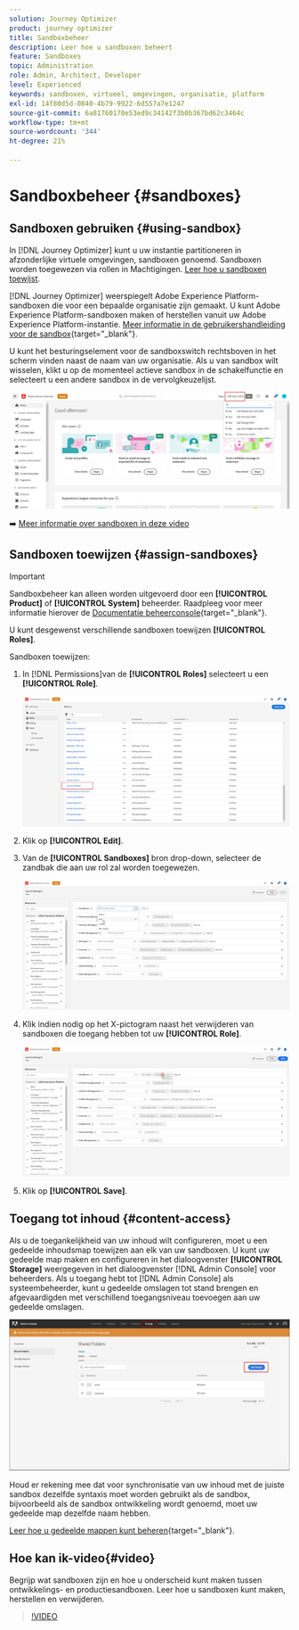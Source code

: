 ```yaml
---
solution: Journey Optimizer
product: journey optimizer
title: Sandboxbeheer
description: Leer hoe u sandboxen beheert
feature: Sandboxes
topic: Administration
role: Admin, Architect, Developer
level: Experienced
keywords: sandboxen, virtueel, omgevingen, organisatie, platform
exl-id: 14f80d5d-0840-4b79-9922-6d557a7e1247
source-git-commit: 6a81760170e53ed9c34142f3b0b367bd62c3464c
workflow-type: tm+mt
source-wordcount: '344'
ht-degree: 21%

---
```


# Sandboxbeheer {#sandboxes}

## Sandboxen gebruiken {#using-sandbox}

In [!DNL Journey Optimizer] kunt u uw instantie partitioneren in afzonderlijke virtuele omgevingen, sandboxen genoemd.
Sandboxen worden toegewezen via rollen in Machtigingen. [Leer hoe u sandboxen toewijst](permissions.md#create-product-profile).

[!DNL Journey Optimizer] weerspiegelt Adobe Experience Platform-sandboxen die voor een bepaalde organisatie zijn gemaakt.
U kunt Adobe Experience Platform-sandboxen maken of herstellen vanuit uw Adobe Experience Platform-instantie. [Meer informatie in de gebruikershandleiding voor de sandbox](https://experienceleague.adobe.com/docs/experience-platform/sandbox/ui/user-guide.html){target="_blank"}.

U kunt het besturingselement voor de sandboxswitch rechtsboven in het scherm vinden naast de naam van uw organisatie. Als u van sandbox wilt wisselen, klikt u op de momenteel actieve sandbox in de schakelfunctie en selecteert u een andere sandbox in de vervolgkeuzelijst.

![](assets/sandbox_5.png)

➡️ [Meer informatie over sandboxen in deze video](#video)

## Sandboxen toewijzen {#assign-sandboxes}

>[!IMPORTANT]
>
> Sandboxbeheer kan alleen worden uitgevoerd door een **[!UICONTROL Product]** of **[!UICONTROL System]** beheerder. Raadpleeg voor meer informatie hierover de [Documentatie beheerconsole](https://helpx.adobe.com/enterprise/admin-guide.html/enterprise/using/admin-roles.ug.html){target="_blank"}.

U kunt desgewenst verschillende sandboxen toewijzen **[!UICONTROL Roles]**.

Sandboxen toewijzen:

1. In [!DNL Permissions]van de **[!UICONTROL Roles]** selecteert u een **[!UICONTROL Role]**.

   ![](assets/sandbox_1.png)

1. Klik op **[!UICONTROL Edit]**.

1. Van de **[!UICONTROL Sandboxes]** bron drop-down, selecteer de zandbak die aan uw rol zal worden toegewezen.

   ![](assets/sandbox_3.png)

1. Klik indien nodig op het X-pictogram naast het verwijderen van sandboxen die toegang hebben tot uw **[!UICONTROL Role]**.

   ![](assets/sandbox_4.png)

1. Klik op **[!UICONTROL Save]**.

## Toegang tot inhoud {#content-access}

Als u de toegankelijkheid van uw inhoud wilt configureren, moet u een gedeelde inhoudsmap toewijzen aan elk van uw sandboxen. U kunt uw gedeelde map maken en configureren in het dialoogvenster **[!UICONTROL Storage]** weergegeven in het dialoogvenster [!DNL Admin Console] voor beheerders. Als u toegang hebt tot [!DNL Admin Console] als systeembeheerder, kunt u gedeelde omslagen tot stand brengen en afgevaardigden met verschillend toegangsniveau toevoegen aan uw gedeelde omslagen.

![](assets/do-not-localize/content_access.png)

Houd er rekening mee dat voor synchronisatie van uw inhoud met de juiste sandbox dezelfde syntaxis moet worden gebruikt als de sandbox, bijvoorbeeld als de sandbox ontwikkeling wordt genoemd, moet uw gedeelde map dezelfde naam hebben.

[Leer hoe u gedeelde mappen kunt beheren](https://helpx.adobe.com/enterprise/admin-guide.html/enterprise/using/manage-adobe-storage.ug.html){target="_blank"}.

## Hoe kan ik-video{#video}

Begrijp wat sandboxen zijn en hoe u onderscheid kunt maken tussen ontwikkelings- en productiesandboxen. Leer hoe u sandboxen kunt maken, herstellen en verwijderen.

>[!VIDEO](https://video.tv.adobe.com/v/334355?quality=12)
